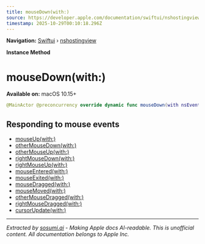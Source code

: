 ```yaml
---
title: mouseDown(with:)
source: https://developer.apple.com/documentation/swiftui/nshostingview/mousedown(with:)
timestamp: 2025-10-29T00:10:18.296Z
---
```


**Navigation:** [Swiftui](/documentation/swiftui) › [nshostingview](/documentation/swiftui/nshostingview)

**Instance Method**

# mouseDown(with:)

**Available on:** macOS 10.15+

```swift
@MainActor @preconcurrency override dynamic func mouseDown(with nsEvent: NSEvent)
```

## Responding to mouse events

- [mouseUp(with:)](/documentation/swiftui/nshostingview/mouseup(with:))
- [otherMouseDown(with:)](/documentation/swiftui/nshostingview/othermousedown(with:))
- [otherMouseUp(with:)](/documentation/swiftui/nshostingview/othermouseup(with:))
- [rightMouseDown(with:)](/documentation/swiftui/nshostingview/rightmousedown(with:))
- [rightMouseUp(with:)](/documentation/swiftui/nshostingview/rightmouseup(with:))
- [mouseEntered(with:)](/documentation/swiftui/nshostingview/mouseentered(with:))
- [mouseExited(with:)](/documentation/swiftui/nshostingview/mouseexited(with:))
- [mouseDragged(with:)](/documentation/swiftui/nshostingview/mousedragged(with:))
- [mouseMoved(with:)](/documentation/swiftui/nshostingview/mousemoved(with:))
- [otherMouseDragged(with:)](/documentation/swiftui/nshostingview/othermousedragged(with:))
- [rightMouseDragged(with:)](/documentation/swiftui/nshostingview/rightmousedragged(with:))
- [cursorUpdate(with:)](/documentation/swiftui/nshostingview/cursorupdate(with:))

---

*Extracted by [sosumi.ai](https://sosumi.ai) - Making Apple docs AI-readable.*
*This is unofficial content. All documentation belongs to Apple Inc.*

